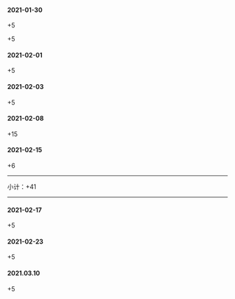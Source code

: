 #### 2021-01-30

+5

+5

#### 2021-02-01

+5

#### 2021-02-03

+5

#### 2021-02-08

+15

#### 2021-02-15

+6

---

小计：+41

---

#### 2021-02-17

+5

#### 2021-02-23

+5

#### 2021.03.10

+5